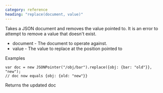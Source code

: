 ```yaml
---
category: reference
heading: "replace(document, value)"
---
```


Takes a JSON document and removes the value pointed to. It is an error to attempt to remove a value that doesn't exist.

* document - The document to operate against.
* value - The value to replace at the position pointed to

Examples

    var doc = new JSONPointer("/obj/bar").replace({obj: {bar: "old"}}, "new");
    // doc now equals {obj: {old: "new"}}

Returns the updated doc 

